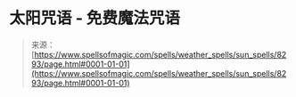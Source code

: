 <!--yml

category: 未分类

date: 2024-06-12 18:43:44

-->

# 太阳咒语 - 免费魔法咒语

> 来源：[https://www.spellsofmagic.com/spells/weather_spells/sun_spells/8293/page.html#0001-01-01](https://www.spellsofmagic.com/spells/weather_spells/sun_spells/8293/page.html#0001-01-01)
